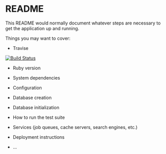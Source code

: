 # README

This README would normally document whatever steps are necessary to get the
application up and running.

Things you may want to cover:

* Travise

[![Build Status](https://travis-ci.org/DmitryVDV/flashcards.svg?branch=Task-7-)](https://travis-ci.org/DmitryVDV/flashcards)

* Ruby version

* System dependencies

* Configuration

* Database creation

* Database initialization

* How to run the test suite

* Services (job queues, cache servers, search engines, etc.)

* Deployment instructions

* ...
